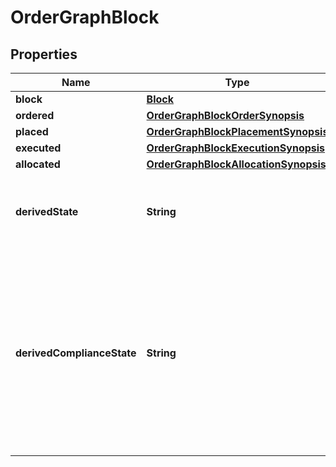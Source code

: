 

# OrderGraphBlock


## Properties

| Name | Type | Description | Notes |
|------------ | ------------- | ------------- | -------------|
|**block** | [**Block**](Block.md) |  |  |
|**ordered** | [**OrderGraphBlockOrderSynopsis**](OrderGraphBlockOrderSynopsis.md) |  |  |
|**placed** | [**OrderGraphBlockPlacementSynopsis**](OrderGraphBlockPlacementSynopsis.md) |  |  |
|**executed** | [**OrderGraphBlockExecutionSynopsis**](OrderGraphBlockExecutionSynopsis.md) |  |  |
|**allocated** | [**OrderGraphBlockAllocationSynopsis**](OrderGraphBlockAllocationSynopsis.md) |  |  |
|**derivedState** | **String** | A simple description of the overall state of a block. |  |
|**derivedComplianceState** | **String** | The overall compliance state of a block, derived from the block&#39;s orders. Possible values are &#39;Pending&#39;, &#39;Failed&#39;, &#39;Manually approved&#39; and &#39;Passed&#39;. |  |



